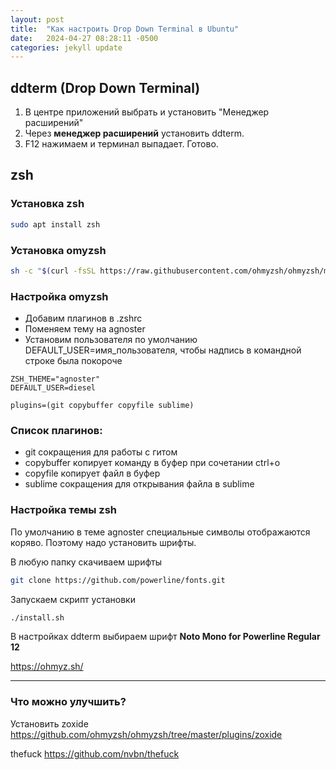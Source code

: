 ```yaml
---
layout: post
title:  "Как настроить Drop Down Terminal в Ubuntu"
date:   2024-04-27 08:28:11 -0500
categories: jekyll update
---
```

## ddterm (Drop Down Terminal)
1. В центре приложений выбрать и установить "Менеджер расширений"
2. Через **менеджер расширений** установить ddterm.
3. F12 нажимаем и терминал выпадает. Готово.

## zsh

### Установка zsh
```bash
sudo apt install zsh
```

### Установка omyzsh
```bash
sh -c "$(curl -fsSL https://raw.githubusercontent.com/ohmyzsh/ohmyzsh/master/tools/install.sh)"
```

### Настройка omyzsh
- Добавим плагинов в  .zshrc
- Поменяем тему на agnoster
- Установим пользователя по умолчанию DEFAULT_USER=имя_пользователя, чтобы надпись в командной строке была покороче

```
ZSH_THEME="agnoster"
DEFAULT_USER=diesel

plugins=(git copybuffer copyfile sublime)
```

### Список плагинов:
- git сокращения для работы с гитом
- copybuffer копирует команду в буфер при сочетании ctrl+o
- copyfile копирует файл в буфер
- sublime сокращения для открывания файла в sublime

### Настройка темы zsh
По умолчанию в теме agnoster специальные символы отображаются коряво. Поэтому надо установить шрифты.

В любую папку скачиваем шрифты
```bash
git clone https://github.com/powerline/fonts.git
```

Запускаем скрипт установки
```bash
./install.sh
```

В настройках ddterm  выбираем шрифт **Noto Mono for Powerline Regular 12**

https://ohmyz.sh/

---
### Что можно улучшить?
Установить zoxide
https://github.com/ohmyzsh/ohmyzsh/tree/master/plugins/zoxide

thefuck
https://github.com/nvbn/thefuck